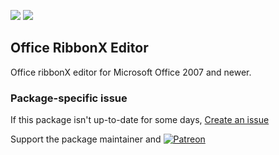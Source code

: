 [![](https://img.shields.io/chocolatey/v/officeribbonxeditor?color=green&label=officeribbonxeditor)](https://chocolatey.org/packages/officeribbonxeditor) [![](https://img.shields.io/chocolatey/dt/officeribbonxeditor)](https://chocolatey.org/packages/officeribbonxeditor)

## Office RibbonX Editor
Office ribbonX editor for Microsoft Office 2007 and newer.

### Package-specific issue
If this package isn't up-to-date for some days, [Create an issue](https://github.com/tunisiano187/Chocolatey-packages/issues/new/choose)

Support the package maintainer and [![Patreon](https://cdn.jsdelivr.net/gh/tunisiano187/Chocolatey-packages@d15c4e19c709e7148588d4523ffc6dd3cd3c7e5e/icons/patreon.png)](https://www.patreon.com/bePatron?u=39585820)

